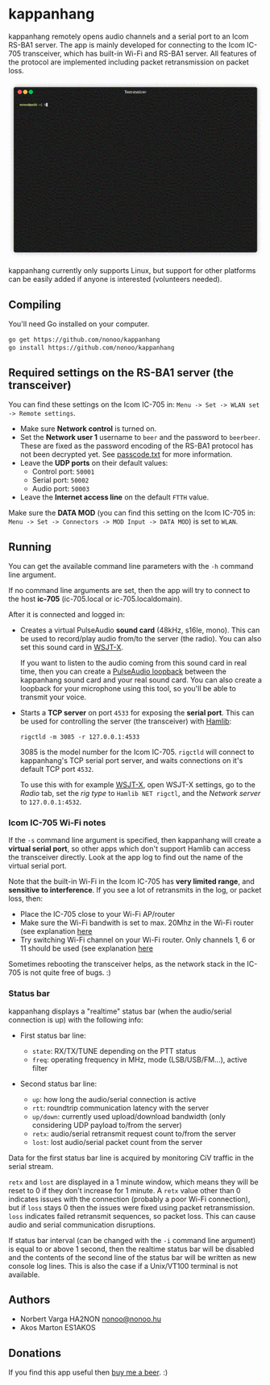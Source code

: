 # kappanhang

kappanhang remotely opens audio channels and a serial port to an Icom RS-BA1
server. The app is mainly developed for connecting to the Icom IC-705
transceiver, which has built-in Wi-Fi and RS-BA1 server. All features of the
protocol are implemented including packet retransmission on packet loss.

<p align="center"><img src="demo.gif?raw=true"/></p>

kappanhang currently only supports Linux, but support for other platforms can
be easily added if anyone is interested (volunteers needed).

## Compiling

You'll need Go installed on your computer.

```
go get https://github.com/nonoo/kappanhang
go install https://github.com/nonoo/kappanhang
```

## Required settings on the RS-BA1 server (the transceiver)

You can find these settings on the Icom IC-705 in: `Menu -> Set -> WLAN set ->
Remote settings`.

- Make sure **Network control** is turned on.
- Set the **Network user 1** username to `beer` and the password to
  `beerbeer`. These are fixed as the password encoding of the RS-BA1
  protocol has not been decrypted yet. See [passcode.txt](passcode.txt) for
  more information.
- Leave the **UDP ports** on their default values:
  - Control port: `50001`
  - Serial port: `50002`
  - Audio port: `50003`
- Leave the **Internet access line** on the default `FTTH` value.

Make sure the **DATA MOD** (you can find this setting on the Icom IC-705 in:
`Menu -> Set -> Connectors -> MOD Input -> DATA MOD`) is set to `WLAN`.

## Running

You can get the available command line parameters with the `-h` command line
argument.

If no command line arguments are set, then the app will try to connect to the
host **ic-705** (ic-705.local or ic-705.localdomain).

After it is connected and logged in:

- Creates a virtual PulseAudio **sound card** (48kHz, s16le, mono). This can be
  used to record/play audio from/to the server (the radio). You can also set
  this sound card in [WSJT-X](https://physics.princeton.edu/pulsar/K1JT/wsjtx.html).

  If you want to listen to the audio coming from this sound card in real time,
  then you can create a [PulseAudio loopback](https://github.com/alentoghostflame/Python-Pulseaudio-Loopback-Tool)
  between the kappanhang sound card and your real sound card. You can also
  create a loopback for your microphone using this tool, so you'll be able to
  transmit your voice.
- Starts a **TCP server** on port `4533` for exposing the **serial port**.
  This can be used for controlling the server (the transceiver) with
  [Hamlib](https://hamlib.github.io/):

  ```
  rigctld -m 3085 -r 127.0.0.1:4533
  ```

  3085 is the model number for the Icom IC-705. `rigctld` will connect to
  kappanhang's TCP serial port server, and waits connections on it's default
  TCP port `4532`.

  To use this with for example [WSJT-X](https://physics.princeton.edu/pulsar/K1JT/wsjtx.html),
  open WSJT-X settings, go to the *Radio* tab, set the *rig type* to `Hamlib NET
  rigctl`, and the *Network server* to `127.0.0.1:4532`.

### Icom IC-705 Wi-Fi notes

If the `-s` command line argument is specified, then kappanhang will create a
**virtual serial port**, so other apps which don't support Hamlib can access
the transceiver directly. Look at the app log to find out the name of the
virtual serial port.

Note that the built-in Wi-Fi in the Icom IC-705 has **very limited range**,
and **sensitive to interference**. If you see a lot of retransmits in the log,
or packet loss, then:

- Place the IC-705 close to your Wi-Fi AP/router
- Make sure the Wi-Fi bandwith is set to max. 20Mhz in the Wi-Fi router (see
explanation [here](https://superuser.com/questions/542191/does-moving-my-router-from-20mhz-to-40-mhz-increase-my-wireless-speed)
- Try switching Wi-Fi channel on your Wi-Fi router. Only channels 1, 6 or 11
should be used (see explanation [here](https://www.metageek.com/training/resources/why-channels-1-6-11.html)

Sometimes rebooting the transceiver helps, as the network stack in the IC-705
is not quite free of bugs. :)

### Status bar

kappanhang displays a "realtime" status bar (when the audio/serial connection
is up) with the following info:

- First status bar line:
  - `state`: RX/TX/TUNE depending on the PTT status
  - `freq`: operating frequency in MHz, mode (LSB/USB/FM...), active filter

- Second status bar line:
  - `up`: how long the audio/serial connection is active
  - `rtt`: roundtrip communication latency with the server
  - `up/down`: currently used upload/download bandwidth (only considering UDP
    payload to/from the server)
  - `retx`: audio/serial retransmit request count to/from the server
  - `lost`: lost audio/serial packet count from the server

Data for the first status bar line is acquired by monitoring CiV traffic in
the serial stream.

`retx` and `lost` are displayed in a 1 minute window, which means they will be
reset to 0 if they don't increase for 1 minute. A `retx` value other than 0
indicates issues with the connection (probably a poor Wi-Fi connection), but
if `loss` stays 0 then the issues were fixed using packet retransmission.
`loss` indicates failed retransmit sequences, so packet loss. This can cause
audio and serial communication disruptions.

If status bar interval (can be changed with the `-i` command line
argument) is equal to or above 1 second, then the realtime status bar will be
disabled and the contents of the second line of the status bar will be written
as new console log lines. This is also the case if a Unix/VT100 terminal is
not available.

## Authors

- Norbert Varga HA2NON [nonoo@nonoo.hu](mailto:nonoo@nonoo.hu)
- Akos Marton ES1AKOS

## Donations

If you find this app useful then [buy me a beer](https://paypal.me/ha2non). :)

